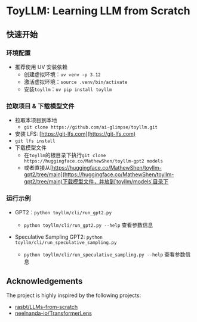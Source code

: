 # ToyLLM: Learning LLM from Scratch

## 快速开始

### 环境配置

- 推荐使用 UV 安装依赖
  - 创建虚拟环境：`uv venv -p 3.12`
  - 激活虚拟环境：`source .venv/bin/activate`
  - 安装`toyllm`：`uv pip install toyllm`

### 拉取项目 & 下载模型文件

- 拉取本项目到本地
  - `git clone https://github.com/ai-glimpse/toyllm.git`
- 安装 LFS: [https://git-lfs.com](https://git-lfs.com)
- `git lfs install`
- 下载模型文件
  - 在`toyllm`的根目录下执行`git clone https://huggingface.co/MathewShen/toyllm-gpt2 models`
  - 或者直接从[https://huggingface.co/MathewShen/toyllm-gpt2/tree/main](https://huggingface.co/MathewShen/toyllm-gpt2/tree/main)下载模型文件，并放到`toyllm/models`目录下

### 运行示例

- GPT2：`python toyllm/cli/run_gpt2.py`
  - `python toyllm/cli/run_gpt2.py --help` 查看参数信息

- Speculative Sampling GPT2: `python toyllm/cli/run_speculative_sampling.py`
  - `python toyllm/cli/run_speculative_sampling.py --help` 查看参数信息

## Acknowledgements

The project is highly inspired by the following projects:

- [rasbt/LLMs-from-scratch](https://github.com/rasbt/LLMs-from-scratch)
- [neelnanda-io/TransformerLens](https://github.com/neelnanda-io/TransformerLens)
